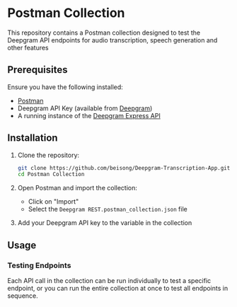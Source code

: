 
# Postman Collection

This repository contains a Postman collection designed to test the Deepgram API endpoints for audio transcription, speech generation and other features



## Prerequisites

Ensure you have the following installed:

-   [Postman](https://www.postman.com/downloads/)
-   Deepgram API Key (available from [Deepgram](https://console.deepgram.com/signup))
-   A running instance of the [Deepgram Express API](https://github.com/your-username/deepgram-express-api)

## Installation

1.  Clone the repository:
    
    ```sh
    git clone https://github.com/beisong/Deepgram-Transcription-App.git
    cd Postman Collection
    
    ```
    
2.  Open Postman and import the collection:
    -   Click on "Import"
    -   Select the `Deepgram REST.postman_collection.json` file

3. Add your Deepgram API key to the variable in the collection


## Usage

### Testing Endpoints

Each API call in the collection can be run individually to test a specific endpoint, or you can run the entire collection at once to test all endpoints in sequence.
